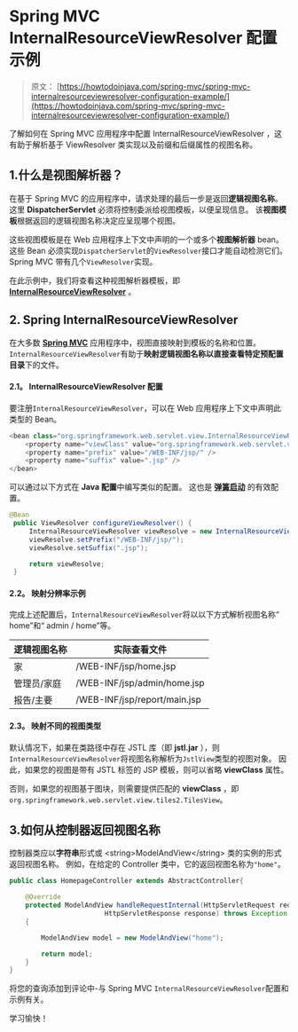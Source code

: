 # Spring MVC InternalResourceViewResolver 配置示例

> 原文： [https://howtodoinjava.com/spring-mvc/spring-mvc-internalresourceviewresolver-configuration-example/](https://howtodoinjava.com/spring-mvc/spring-mvc-internalresourceviewresolver-configuration-example/)

了解如何在 Spring MVC 应用程序中配置 InternalResourceViewResolver ，这有助于解析基于 ViewResolver 类实现以及前缀和后缀属性的视图名称。

## 1.什么是视图解析器？

在基于 Spring MVC 的应用程序中，请求处理的最后一步是返回**逻辑视图名称**。 这里 **DispatcherServlet** 必须将控制委派给视图模板，以便呈现信息。 该**视图模板**根据返回的逻辑视图名称决定应呈现哪个视图。

这些视图模板是在 Web 应用程序上下文中声明的一个或多个**视图解析器** bean。 这些 Bean 必须实现`DispatcherServlet`的`ViewResolver`接口才能自动检测它们。 Spring MVC 带有几个`ViewResolver`实现。

在此示例中，我们将查看这种视图解析器模板，即 **[InternalResourceViewResolver](https://docs.spring.io/spring/docs/current/javadoc-api/org/springframework/web/servlet/view/InternalResourceViewResolver.html "InternalResourceViewResolver")** 。

## 2\. Spring InternalResourceViewResolver

在大多数 **[Spring MVC](https://howtodoinjava.com/spring-mvc-tutorial/)** 应用程序中，视图直接映射到模板的名称和位置。 `InternalResourceViewResolver`有助于**映射逻辑视图名称以直接查看特定预配置目录**下的文件。

#### 2.1。 InternalResourceViewResolver 配置

要注册`InternalResourceViewResolver`，可以在 Web 应用程序上下文中声明此类型的 Bean。

```java
<bean class="org.springframework.web.servlet.view.InternalResourceViewResolver">
    <property name="viewClass" value="org.springframework.web.servlet.view.JstlView" />
    <property name="prefix" value="/WEB-INF/jsp/" />
    <property name="suffix" value=".jsp" />
</bean>

```

可以通过以下方式在 **Java 配置**中编写类似的配置。 这也是 **[弹簧启动](https://howtodoinjava.com/spring-boot-tutorials/)** 的有效配置。

```java
@Bean
 public ViewResolver configureViewResolver() {
     InternalResourceViewResolver viewResolve = new InternalResourceViewResolver();
     viewResolve.setPrefix("/WEB-INF/jsp/");
     viewResolve.setSuffix(".jsp");

     return viewResolve;
 }

```

#### 2.2。 映射分辨率示例

完成上述配置后，`InternalResourceViewResolver`将以以下方式解析视图名称“ home”和“ admin / home”等。

| 逻辑视图名称 | 实际查看文件 |
| --- | --- |
| 家 | /WEB-INF/jsp/home.jsp |
| 管理员/家庭 | /WEB-INF/jsp/admin/home.jsp |
| 报告/主要 | /WEB-INF/jsp/report/main.jsp |

#### 2.3。 映射不同的视图类型

默认情况下，如果在类路径中存在 JSTL 库（即 **jstl.jar** ），则`InternalResourceViewResolver`将视图名称解析为`JstlView`类型的视图对象。 因此，如果您的视图是带有 JSTL 标签的 JSP 模板，则可以省略 **viewClass** 属性。

否则，如果您的视图基于图块，则需要提供匹配的 **viewClass** ，即`org.springframework.web.servlet.view.tiles2.TilesView`。

## 3.如何从控制器返回视图名称

控制器类应以**字符串**形式或 &lt;string&gt;ModelAndView&lt;/string&gt; 类的实例的形式返回视图名称。 例如，在给定的 Controller 类中，它的返回视图名称为`"home"`。

```java
public class HomepageController extends AbstractController{

	@Override
	protected ModelAndView handleRequestInternal(HttpServletRequest request,
						HttpServletResponse response) throws Exception 
	{

		ModelAndView model = new ModelAndView("home");

		return model;
	}
}

```

将您的查询添加到评论中-与 Spring MVC `InternalResourceViewResolver`配置和示例有关。

学习愉快！